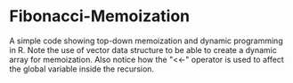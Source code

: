 # Fibonacci-Memoization

A simple code showing top-down memoization and dynamic programming in R.  Note the use of vector data structure to be able to create a dynamic array for memoization.  Also notice how the "<<-" operator is used to affect the global variable inside the recursion.

